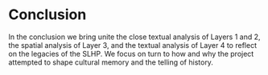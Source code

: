 # Conclusion

In the conclusion we bring unite the close textual analysis of Layers 1 and 2, the spatial analysis of Layer 3, and the textual analysis of Layer 4 to reflect on the legacies of the SLHP. We focus on turn to how and why the project attempted to shape cultural memory and the telling of history.
